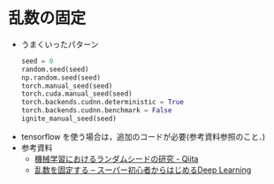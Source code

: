 # 乱数の固定
* うまくいったパターン
    ```python
    seed = 0
    random.seed(seed)
    np.random.seed(seed)
    torch.manual_seed(seed)
    torch.cuda.manual_seed(seed)
    torch.backends.cudnn.deterministic = True
    torch.backends.cudnn.benchmark = False
    ignite_manual_seed(seed)
    ```
* tensorflow を使う場合は，追加のコードが必要(参考資料参照のこと．)
* 参考資料
    - [機械学習におけるランダムシードの研究 - Qiita](https://qiita.com/si1242/items/d2f9195c08826d87d6ad)
    - [乱数を固定する – スーパー初心者からはじめるDeep Learning](https://wonderfuru.com/乱数を固定する/)
